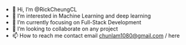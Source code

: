 - 👋 Hi, I’m @RickCheungCL
- 👀 I’m interested in Machine Learning and deep learning
- 🌱 I’m currently focusing on Full-Stack Development
- 💞️ I’m looking to collaborate on any project
- 📫 How to reach me contact email chunlam1080@gmail.com / here

<!---
RickCheungCL/RickCheungCL is a ✨ special ✨ repository because its `README.md` (this file) appears on your GitHub profile.
You can click the Preview link to take a look at your changes.
--->
